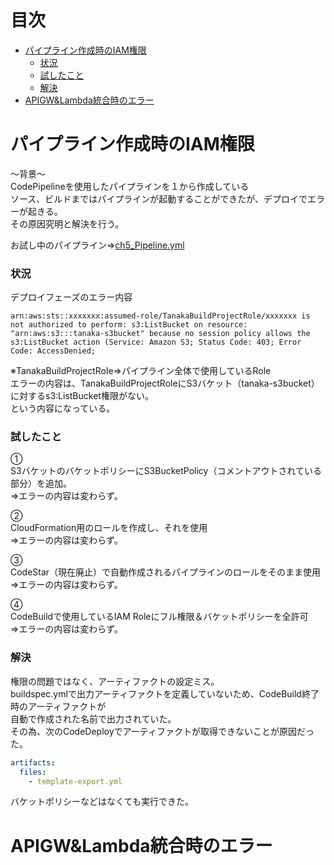 # 目次
- [パイプライン作成時のIAM権限](#パイプライン作成時のiam権限)
  - [状況](#状況)
  - [試したこと](#試したこと)
  - [解決](#解決)
- [APIGW&Lambda統合時のエラー]()



# パイプライン作成時のIAM権限

～背景～  
CodePipelineを使用したパイプラインを１から作成している  
ソース、ビルドまではパイプラインが起動することができたが、デプロイでエラーが起きる。  
その原因究明と解決を行う。  

お試し中のパイプライン⇒[ch5_Pipeline.yml](ch5_Pipeline.yml)  


### 状況

デプロイフェーズのエラー内容  
```
arn:aws:sts::xxxxxxx:assumed-role/TanakaBuildProjectRole/xxxxxxx is not authorized to perform: s3:ListBucket on resource: "arn:aws:s3:::tanaka-s3bucket" because no session policy allows the s3:ListBucket action (Service: Amazon S3; Status Code: 403; Error Code: AccessDenied; 
```
※TanakaBuildProjectRole⇒パイプライン全体で使用しているRole  
エラーの内容は、TanakaBuildProjectRoleにS3バケット（tanaka-s3bucket）に対するs3:ListBucket権限がない。  
という内容になっている。


### 試したこと

①  
S3バケットのバケットポリシーにS3BucketPolicy（コメントアウトされている部分）を追加。  
⇒エラーの内容は変わらず。  

②  
CloudFormation用のロールを作成し、それを使用  
⇒エラーの内容は変わらず。  

③  
CodeStar（現在廃止）で自動作成されるパイプラインのロールをそのまま使用  
⇒エラーの内容は変わらず。  

④  
CodeBuildで使用しているIAM Roleにフル権限＆バケットポリシーを全許可  
⇒エラーの内容は変わらず。  

### 解決  

権限の問題ではなく、アーティファクトの設定ミス。  
buildspec.ymlで出力アーティファクトを定義していないため、CodeBuild終了時のアーティファクトが  
自動で作成された名前で出力されていた。  
その為、次のCodeDeployでアーティファクトが取得できないことが原因だった。 

```yml
artifacts:
  files:
    - template-export.yml
```
バケットポリシーなどはなくても実行できた。


# APIGW&Lambda統合時のエラー

